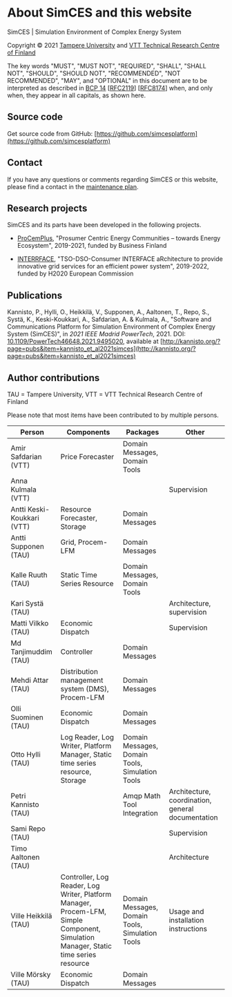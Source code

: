 # About SimCES and this website

SimCES | Simulation Environment of Complex Energy System

Copyright &copy; 2021 [Tampere University](https://tuni.fi) and [VTT Technical Research Centre of Finland](https://vtt.fi)

The key words "MUST", "MUST NOT", "REQUIRED", "SHALL", "SHALL NOT", "SHOULD", "SHOULD NOT", "RECOMMENDED", "NOT RECOMMENDED", "MAY", and "OPTIONAL" in this document are to be interpreted as described in [BCP 14](https://datatracker.ietf.org/doc/html/bcp14) [[RFC2119](https://datatracker.ietf.org/doc/html/rfc2119)] [[RFC8174](https://datatracker.ietf.org/doc/html/rfc8174)] when, and only when, they appear in all capitals, as shown here.


## Source code

Get source code from GitHub: [https://github.com/simcesplatform](https://github.com/simcesplatform)


## Contact

If you have any questions or comments regarding SimCES or this website, please find a contact in the [maintenance plan](maintenance-plan.md).


## Research projects

SimCES and its parts have been developed in the following projects.

- [ProCemPlus](https://www.senecc.fi/projects/procemplus), "Prosumer Centric Energy Communities – towards Energy Ecosystem", 2019-2021, funded by Business Finland

- [INTERRFACE](http://www.interrface.eu/), "TSO-DSO-Consumer INTERFACE aRchitecture to provide innovative grid services for an efficient power system", 2019-2022, funded by H2020 European Commission


## Publications

Kannisto, P., Hylli, O., Heikkilä, V., Supponen, A., Aaltonen, T., Repo, S., Systä, K., Keski-Koukkari, A., Safdarian, A. & Kulmala, A., "Software and Communications Platform for Simulation Environment of Complex Energy System (SimCES)", in _2021 IEEE Madrid PowerTech_, 2021. DOI: [10.1109/PowerTech46648.2021.9495020](https://doi.org/10.1109/PowerTech46648.2021.9495020), available at [http://kannisto.org/?page=pubs&item=kannisto_et_al2021simces](http://kannisto.org/?page=pubs&item=kannisto_et_al2021simces)


## Author contributions

TAU = Tampere University, VTT = VTT Technical Research Centre of Finland

Please note that most items have been contributed to by multiple persons.

| Person | Components | Packages | Other |
| - | - | - | - |
| Amir Safdarian (VTT) | Price Forecaster | Domain Messages, Domain Tools | |
| Anna Kulmala (VTT) | | | Supervision |
| Antti Keski-Koukkari (VTT) | Resource Forecaster, Storage | Domain Messages | |
| Antti Supponen (TAU) | Grid, Procem-LFM | Domain Messages | |
| Kalle Ruuth (TAU) | Static Time Series Resource | Domain Messages, Domain Tools | |
| Kari Systä (TAU) | | | Architecture, supervision |
| Matti Vilkko (TAU) | Economic Dispatch | | Supervision |
| Md Tanjimuddim (TAU) | Controller | Domain Messages | |
| Mehdi Attar (TAU) | Distribution management system (DMS), Procem-LFM | Domain Messages | |
| Olli Suominen (TAU) | Economic Dispatch | Domain Messages | |
| Otto Hylli (TAU) | Log Reader, Log Writer, Platform Manager, Static time series resource, Storage | Domain Messages, Domain Tools, Simulation Tools | |
| Petri Kannisto (TAU) | | Amqp Math Tool Integration | Architecture, coordination, general documentation |
| Sami Repo (TAU) | | | Supervision |
| Timo Aaltonen (TAU) | | | Architecture |
| Ville Heikkilä (TAU) | Controller, Log Reader, Log Writer, Platform Manager, Procem-LFM, Simple Component, Simulation Manager, Static time series resource | Domain Messages, Domain Tools, Simulation Tools | Usage and installation instructions |
| Ville Mörsky (TAU) | Economic Dispatch | Domain Messages | |
